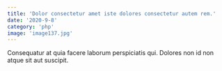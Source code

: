 ```yaml
---
title: 'Dolor consectetur amet iste dolores consectetur autem rem.'
date: '2020-9-8'
category: 'php'
image: 'image137.jpg'
---
```


Consequatur at quia facere laborum perspiciatis qui.
Dolores non id non atque sit aut suscipit.
